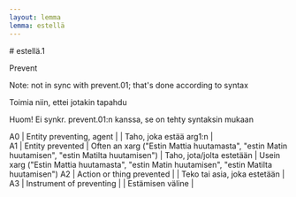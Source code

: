 ```yaml
---
layout: lemma
lemma: estellä
---
```


<div class="sense">
# <span class="sensename">estellä.1</span>

<span class="description">Prevent</span>

Note: not in sync with prevent.01; that's done according to syntax

<span class="description">Toimia niin, ettei jotakin tapahdu</span>

Huom! Ei synkr. prevent.01:n kanssa, se on tehty syntaksin mukaan

A0 | Entity preventing, agent |   | Taho, joka estää arg1:n |  
A1 | Entity prevented | Often an xarg ("Estin Mattia huutamasta", "estin Matin huutamisen", "estin Matilta huutamisen") | Taho, jota/jolta estetään | Usein xarg ("Estin Mattia huutamasta", "estin Matin huutamisen", "estin Matilta huutamisen")
A2 | Action or thing prevented |   | Teko tai asia, joka estetään |  
A3 | Instrument of preventing |   | Estämisen väline |  

</div>

